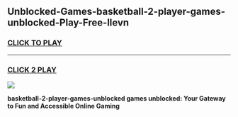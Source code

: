 
## Unblocked-Games-basketball-2-player-games-unblocked-Play-Free-llevn
<h3>
<a href="https://premium76.site?title=basketball-2-player-games-unblocked&ref=24M">CLICK TO PLAY</a></h3>
<hr>

<h3>
<a href="https://premium76.site?title=basketball-2-player-games-unblocked&ref=24M">CLICK 2 PLAY</a>
  
</h3>

<a href="https://premium76.site?title=basketball-2-player-games-unblocked&ref=24M"><img src="https://clearcache.store/games.png"></a>


**basketball-2-player-games-unblocked games unblocked: Your Gateway to Fun and Accessible Online Gaming**
